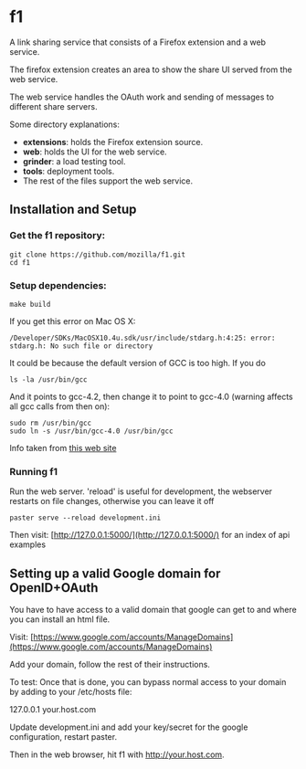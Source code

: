 # f1

A link sharing service that consists of a Firefox extension and a web service.

The firefox extension creates an area to show the share UI served from the web service.

The web service handles the OAuth work and sending of messages to different share servers.

Some directory explanations:

* **extensions**: holds the Firefox extension source.
* **web**: holds the UI for the web service.
* **grinder**: a load testing tool.
* **tools**: deployment tools.
* The rest of the files support the web service.

## Installation and Setup

### Get the f1 repository:

    git clone https://github.com/mozilla/f1.git
    cd f1

### Setup dependencies:

    make build

If you get this error on Mac OS X:

    /Developer/SDKs/MacOSX10.4u.sdk/usr/include/stdarg.h:4:25: error: stdarg.h: No such file or directory

It could be because the default version of GCC is too high. If you do

    ls -la /usr/bin/gcc

And it points to gcc-4.2, then change it to point to gcc-4.0 (warning affects all gcc calls from then on):

    sudo rm /usr/bin/gcc
    sudo ln -s /usr/bin/gcc-4.0 /usr/bin/gcc

Info taken from [this web site](http://blog.coredumped.org/2009/09/snow-leopard-and-lxml.html)


### Running f1

Run the web server. 'reload' is useful for development, the webserver restarts on file changes, otherwise you can leave it off

    paster serve --reload development.ini

Then visit: [http://127.0.0.1:5000/](http://127.0.0.1:5000/) for an index of api examples


## Setting up a valid Google domain for OpenID+OAuth

You have to have access to a valid domain that google can get to and where you can install an html file.

Visit: [https://www.google.com/accounts/ManageDomains](https://www.google.com/accounts/ManageDomains)

Add your domain, follow the rest of their instructions.

To test: Once that is done, you can bypass normal access to your domain by adding to your /etc/hosts file:

127.0.0.1 your.host.com

Update development.ini and add your key/secret for the google configuration, restart paster.

Then in the web browser, hit f1 with http://your.host.com.
